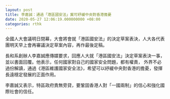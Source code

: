 ```yaml
---
layout: post
title: 李嘉誠：通過「港區國安法」冀可紓緩中央對香港擔憂
date: 2020-05-27 12:06:19.000000000 +08:00
categories: rthk
---
```


全國人大會議明日閉幕，大會將會就「港區國安法」的決定草案表決，人大各代表團明天早上會再審議決定草案內容，再作最後定稿。

長和系創辦人李嘉誠應傳媒要求，回應人大就「港區國安法」決定草案表決一事，並以書面回覆。他表示，任何國家對自己的國家安全問題，都有權責， 外界不必過份解讀，通過《港區維護國家安全法》，希望可以紓緩中央對香港的擔憂，發揮長遠穩定發展的正面作用。

李嘉誠又表示，特區政府責無旁貸，要鞏固香港人對「一國兩制」的信心和強化國際社會的信任。
